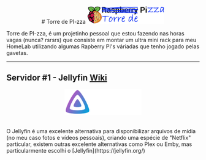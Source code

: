 <p align="center">
# Torre de PI-zza
<img alt="Torre de PI-zza" src="https://raw.githubusercontent.com/RPocas/torre-de-pizza/main/Img/TorredePizza.jpg" width="40%" />
</p>

Torre de PI-zza, é um projetinho pessoal que estou fazendo nas horas vagas (nunca? rsrsrs) que consiste em montar um ultra mini rack para meu HomeLab utilizando algumas Rapberry PI's váriadas que tenho jogado pelas gavetas.

---

## Servidor #1 - Jellyfin <a href="https://github.com/RPocas/torre-de-pizza/wiki/Jellyfin">Wiki</a>
<p align="center">
<img alt="Jellyfin" src="https://raw.githubusercontent.com/RPocas/torre-de-pizza/main/Img/Jellyfin.svg" width="40%" />
</p>
<br/>
O Jellyfin é uma excelente alternativa para disponibilizar arquivos de mídia (no meu caso fotos e vídeos pessoais), criando uma espécie de "Netflix" particular, existem outras excelente alternativas como Plex ou Emby, mas particularmente escolhi o [Jellyfin](https://jellyfin.org/)